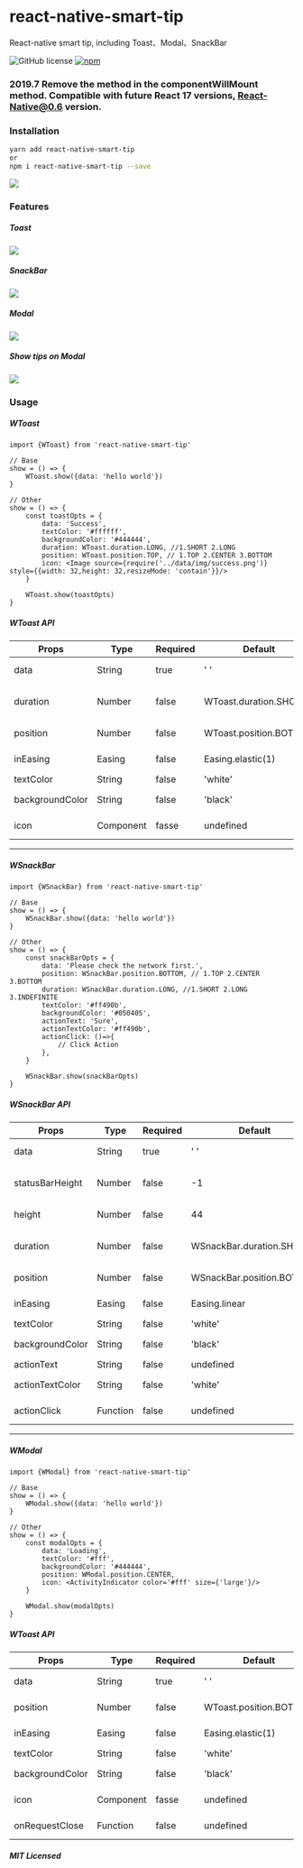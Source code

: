 # react-native-smart-tip
React-native smart tip, including Toast、Modal、SnackBar

![GitHub license](https://img.shields.io/badge/license-MIT-green.svg)
[![npm](https://img.shields.io/npm/v/react-native-smart-tip.svg?style=flat)](https://npmjs.com/package/react-native-smart-tip)

### 2019.7 Remove the method in the componentWillMount method. Compatible with future React 17 versions, React-Native@0.6 version.

### Installation
```bash
yarn add react-native-smart-tip
or
npm i react-native-smart-tip --save 
```

![](https://raw.githubusercontent.com/mochixuan/react-native-smart-tip/master/img/main.jpg)

### Features

##### Toast

![](https://github.com/mochixuan/react-native-smart-tip/blob/master/img/toast.gif?raw=true)

##### SnackBar
![](https://github.com/mochixuan/react-native-smart-tip/blob/master/img/snackbar.gif?raw=true)

##### Modal
![](https://github.com/mochixuan/react-native-smart-tip/blob/master/img/modal.gif?raw=true)

##### Show tips on Modal
![](https://github.com/mochixuan/react-native-smart-tip/blob/master/img/modal1.gif?raw=true)

### Usage

##### WToast
```
import {WToast} from 'react-native-smart-tip'

// Base 
show = () => {
	WToast.show({data: 'hello world'})
}

// Other
show = () => {
	const toastOpts = {
	    data: 'Success',
	    textColor: '#ffffff',
	    backgroundColor: '#444444',
	    duration: WToast.duration.LONG, //1.SHORT 2.LONG
	    position: WToast.position.TOP, // 1.TOP 2.CENTER 3.BOTTOM
	    icon: <Image source={require('../data/img/success.png')} style={{width: 32,height: 32,resizeMode: 'contain'}}/>
	}
	
	WToast.show(toastOpts)
}

```
##### WToast API
 Props |	Type	  | Required	 | Default    | Description
-------| -------- | -------- | ----------- | -----------
data     | String  | true     | ' '| Displayed content
duration | Number | false | WToast.duration.SHORT | The duration of the toast
position | Number   | false  | WToast.position.BOTTOM | Displayed position
inEasing | Easing   | false  | Easing.elastic(1)| Admission animation
textColor| String | false |'white'| font color
backgroundColor| String | false | 'black' | background color
icon | Component | fasse | undefined | Image to be displayed

---

##### WSnackBar
```
import {WSnackBar} from 'react-native-smart-tip'

// Base 
show = () => {
	WSnackBar.show({data: 'hello world'})
}

// Other
show = () => {
	const snackBarOpts = {
	    data: 'Please check the network first.',
	    position: WSnackBar.position.BOTTOM, // 1.TOP 2.CENTER 3.BOTTOM
	    duration: WSnackBar.duration.LONG, //1.SHORT 2.LONG 3.INDEFINITE
	    textColor: '#ff490b',
	    backgroundColor: '#050405',
	    actionText: 'Sure',
	    actionTextColor: '#ff490b',
	    actionClick: ()=>{
	    	// Click Action
	    },
	}
	
	WSnackBar.show(snackBarOpts)
}

```

##### WSnackBar API
 Props |	Type	  | Required	 | Default    | Description
-------| -------- | -------- | ----------- | -----------
data     | String  | true     | ' '| Displayed content
statusBarHeight | Number | false | -1 | Prevent Android statusBar
height | Number | false | 44 | Height to display
duration | Number | false | WSnackBar.duration.SHORT | The duration of the toast
position | Number   | false  | WSnackBar.position.BOTTOM | Displayed position
inEasing | Easing   | false  | Easing.linear| Admission animation
textColor| String | false |'white'| font color
backgroundColor| String | false | 'black' | background color
actionText | String | false | undefined | action text
actionTextColor | String | false | 'white' | action text color
actionClick | Function | false |  undefined | listener click

---

##### WModal 
```
import {WModal} from 'react-native-smart-tip'

// Base 
show = () => {
	WModal.show({data: 'hello world'})
}

// Other
show = () => {
	const modalOpts = {
	    data: 'Loading',
	    textColor: '#fff',
	    backgroundColor: '#444444',
	    position: WModal.position.CENTER,
	    icon: <ActivityIndicator color='#fff' size={'large'}/>
	}
	
	WModal.show(modalOpts)
}

```
##### WToast API
 Props |	Type	  | Required	 | Default    | Description
-------| -------- | -------- | ----------- | -----------
data     | String  | true     | ' '| Displayed content
position | Number   | false  | WToast.position.BOTTOM | Displayed position
inEasing | Easing   | false  | Easing.elastic(1)| Admission animation
textColor| String | false |'white'| font color
backgroundColor| String | false | 'black' | background color
icon | Component | fasse | undefined | Image to be displayed
onRequestClose|Function|false| undefined| Android Back

##### MIT Licensed
